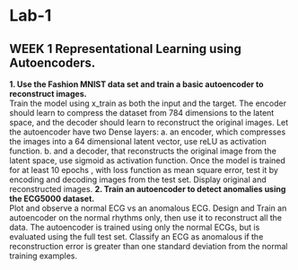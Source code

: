 # Lab-1
## WEEK 1 Representational Learning using Autoencoders.
<strong>1. Use the Fashion MNIST data set and train a basic autoencoder to reconstruct images.</strong><br>
Train the model using x_train as both the input and the target. The encoder should
learn to compress the dataset from 784 dimensions to the latent space, and the 
decoder should learn to reconstruct the original images.
Let the autoencoder have two Dense layers: 
a. an encoder, which compresses the images into a 64 dimensional latent 
vector, use reLU as activation function.
b. and a decoder, that reconstructs the original image from the latent space, 
use sigmoid as activation function.
Once the model is trained for at least 10 epochs , with loss function as mean square 
error, test it by encoding and decoding images from the test set. Display original and 
reconstructed images.
<strong>2. Train an autoencoder to detect anomalies using the ECG5000 dataset.</strong><br>
Plot and observe a normal ECG vs an anomalous ECG.
Design and Train an autoencoder on the normal rhythms only, then use it to 
reconstruct all the data.
The autoencoder is trained using only the normal ECGs, but is evaluated using the full 
test set. Classify an ECG as anomalous if the reconstruction error is greater than one 
standard deviation from the normal training examples.
